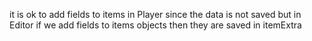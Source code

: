 
it is ok to add fields to items in Player since the data is not saved but in Editor if we add fields to items objects then they are saved in itemExtra